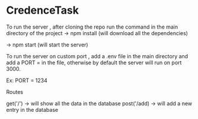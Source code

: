 # CredenceTask

To run the server , after cloning the repo run the command in the
main directory of the project
-> npm install (will download all the dependencies)

-> npm start (will start the server)

To run the server on custom port , add a .env file in the
main directory and add a PORT = <YourPort> in the file,
otherwise by default the server will run on port 3000.

Ex: PORT = 1234

Routes

get('/') -> will show all the data in the database
post('/add) -> will add a new entry in the database